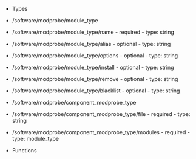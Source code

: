  - Types
  - /software/modprobe/module_type
   - /software/modprobe/module_type/name
    - required
    - type: string
   - /software/modprobe/module_type/alias
    - optional
    - type: string
   - /software/modprobe/module_type/options
    - optional
    - type: string
   - /software/modprobe/module_type/install
    - optional
    - type: string
   - /software/modprobe/module_type/remove
    - optional
    - type: string
   - /software/modprobe/module_type/blacklist
    - optional
    - type: string
  - /software/modprobe/component_modprobe_type
   - /software/modprobe/component_modprobe_type/file
    - required
    - type: string
   - /software/modprobe/component_modprobe_type/modules
    - required
    - type: module_type

 - Functions
